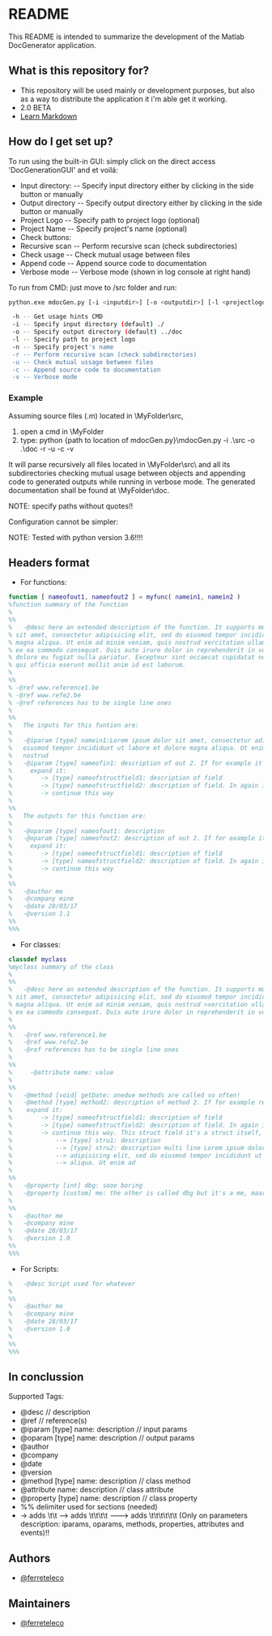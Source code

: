 # README

This README is intended to summarize the development of the Matlab DocGenerator application.

## What is this repository for?

- This repository will be used mainly or development purposes, but also as a way to distribute the application it i'm able get it working.
- 2.0 BETA
- [Learn Markdown](https://bitbucket.org/tutorials/markdowndemo)

## How do I get set up?

To run using the built-in GUI: simply click on the direct access 'DocGenerationGUI' and et voilá:

- Input directory: -- Specify input directory either by clicking in the side button or manually
- Output directory -- Specify output directory either by clicking in the side button or manually
- Project Logo -- Specify path to project logo (optional)
- Project Name -- Specify project's name (optional)
- Check buttons:
- Recursive scan -- Perform recursive scan (check subdirectories)
- Check usage -- Check mutual usage between files
- Append code -- Append source code to documentation
- Verbose mode -- Verbose mode (shown in log console at right hand)

To run from CMD: just move to /src folder and run:

```bash
python.exe mdocGen.py [-i <inputdir>] [-o <outputdir>] [-l <projectlogo>] [-n <projectname>] [-r -u -c -v -h]

 -h -- Get usage hints CMD
 -i -- Specify input directory (default) ./
 -o -- Specify output directory (default) ../doc
 -l -- Specify path to project logo
 -n -- Specify project's name
 -r -- Perform recursive scan (check subdirectories)
 -u -- Check mutual ussage between files
 -c -- Append source code to documentation
 -v -- Verbose mode
```

### Example

Assuming source files (.m) located in \MyFolder\src\,

1) open a cmd in \MyFolder
2) type: python {path to location of mdocGen.py}\mdocGen.py -i .\src -o .\doc -r -u -c -v


It will parse recursively all files located in \MyFolder\src\ and all its subdirectories checking
mutual usage between objects and appending code to generated outputs while running in verbose mode.
The generated documentation shall be found at \MyFolder\doc\.

NOTE: specify paths without quotes!!

Configuration cannot be simpler:

NOTE: Tested with python version 3.6!!!!

## Headers format

- For functions:

```matlab
function [ nameofout1, nameofout2 ] = myfunc( namein1, namein2 )
%function summary of the function
%
%%
%   -@desc here an extended description of the function. It supports multi line: Lorem ipsum dolor
% sit amet, consectetur adipisicing elit, sed do eiusmod tempor incididunt ut labore et dolore
% magna aliqua. Ut enim ad minim veniam, quis nostrud xercitation ullamco laboris nisi ut aliquip
% ex ea commodo consequat. Duis aute irure dolor in reprehenderit in voluptate velit esse cillum
% dolore eu fugiat nulla pariatur. Excepteur sint occaecat cupidatat non proident, sunt in culpa
% qui officia eserunt mollit anim id est laborum.
%
%%
% -@ref www.reference1.be
% -@ref www.refe2.be
% -@ref references has to be single line ones
%
%%
%   The inputs for this funtion are:
%
%   -@iparam [type] namein1:Lorem ipsum dolor sit amet, consectetur adipisicing elit, sed do err
%   eiusmod tempor incididunt ut labore et dolore magna aliqua. Ut enim ad minim veniam, quisrrt
%   nostrud
%   -@iparam [type] nameofin1: description of out 2. If for example it's an struture, you can
%     expand it:
%        -> [type] nameofstructfield1: description of field
%        -> [type] nameofstructfield2: description of field. In again its soooooooo long, you can
%        -> continue this way
%
%%
%   The outputs for this function are:
%
%   -@oparam [type] nameofout1: description
%   -@oparam [type] nameofout2: description of out 2. If for example it's an struture, you can
%     expand it:
%        -> [type] nameofstructfield1: description of field
%        -> [type] nameofstructfield2: description of field. In again its soooooooo long, you can
%        -> continue this way
%
%%
%   -@author me
%   -@company mine
%   -@date 28/03/17
%   -@version 1.1
%%
%%%
```

- For classes:

```matlab
classdef myclass
%myclass summary of the class
%
%%
%   -@desc here an extended description of the function. It supports multi line: Lorem ipsum dolor
% sit amet, consectetur adipisicing elit, sed do eiusmod tempor incididunt ut labore et dolore
% magna aliqua. Ut enim ad minim veniam, quis nostrud >xercitation ullamco laboris nisi ut aliquip
% ex ea commodo consequat. Duis aute irure dolor in reprehenderit in voluptate velit esse cillum
%
%%
%   -@ref www.reference1.be
%   -@ref www.refe2.be
%   -@ref references has to be single line ones
%
%%
%	  -@attribute name: value
%
%%
%   -@method [void] getDate: onedue methods are called so often!
%   -@method [type] method2: description of method 2. If for example returns an struture, you can
%    expand it:
%        -> [type] nameofstructfield1: description of field
%        -> [type] nameofstructfield2: description of field. In again its soooooooo long, you can
%        -> continue this way. This struct field it's a struct itself, so:
%            --> [type] stru1: description
%            --> [type] stru2: description multi line Lorem ipsum dolor sit amet, consectetur
%            --> adipisicing elit, sed do eiusmod tempor incididunt ut labore et dolore magna
%            --> aliqua. Ut enim ad
%
%%
%   -@property [int] dbg: sooo boring
%   -@property [custom] me: the other is called dbg but it's a me, maario!!!
%
%%
%   -@author me
%   -@company mine
%   -@date 28/03/17
%   -@version 1.0
%%
%%%
```

- For Scripts:

```matlab
%   -@desc Script used for whatever
%
%%
%   -@author me
%   -@company mine
%   -@date 28/03/17
%   -@version 1.0
%
%%
%%%
```

## In conclussion

Supported Tags:

- @desc                            // description
- @ref                             // reference(s)
- @iparam [type] name: description // input params
- @oparam [type] name: description // output params
- @author
- @company
- @date
- @version
- @method [type] name: description // class method
- @attribute name: description     // class attribute
- @property [type] name: description // class property
- %% delimiter used for sections (needed)
- -> adds \t\t --> adds \t\t\t\t ---> adds \t\t\t\t\t\t (Only on parameters description: iparams,
  oparams, methods, properties, attributes and events)!!

## Authors

- [@ferreteleco](https://www.github.com/ferreteleco)

## Maintainers

- [@ferreteleco](https://www.github.com/ferreteleco)
